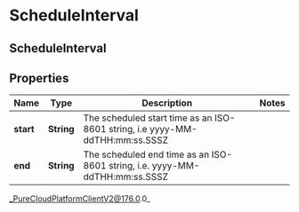 # ScheduleInterval

## ScheduleInterval

## Properties

|Name | Type | Description | Notes|
|------------ | ------------- | ------------- | -------------|
| **start** | **String** | The scheduled start time as an ISO-8601 string, i.e yyyy-MM-ddTHH:mm:ss.SSSZ | |
| **end** | **String** | The scheduled end time as an ISO-8601 string, i.e. yyyy-MM-ddTHH:mm:ss.SSSZ | |



_PureCloudPlatformClientV2@176.0.0_
